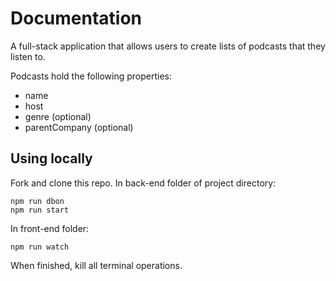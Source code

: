 # Documentation

A full-stack application that allows users to create lists of podcasts that they listen to.

Podcasts hold the following properties:<br/>
   - name <br/>
   - host<br/>
   - genre (optional)<br/>
   - parentCompany (optional)

## Using locally

Fork and clone this repo. In back-end folder of project directory:

    npm run dbon
    npm run start

In front-end folder:

    npm run watch
    
When finished, kill all terminal operations.